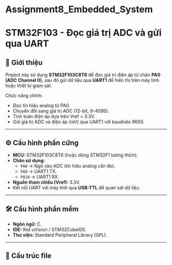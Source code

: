 # Assignment8_Embedded_System
# STM32F103 - Đọc giá trị ADC và gửi qua UART

## 📌 Giới thiệu
Project này sử dụng **STM32F103C8T6** để đọc giá trị điện áp từ chân **PA0 (ADC Channel 0)**, sau đó gửi dữ liệu qua **UART1** để hiển thị trên máy tính hoặc thiết bị giám sát.  

Chức năng chính:
- Đọc tín hiệu analog từ PA0.
- Chuyển đổi sang giá trị ADC (12-bit, 0–4095).
- Tính toán điện áp dựa trên Vref = 3.3V.
- Gửi giá trị ADC và điện áp (mV) qua UART1 với baudrate 9600.

---

## ⚙️ Cấu hình phần cứng
- **MCU:** STM32F103C8T6 (hoặc dòng STM32F1 tương thích).
- **Chân sử dụng:**
  - `PA0` → Ngõ vào ADC (tín hiệu analog cần đo).
  - `PA9` → UART1 TX.
  - `PA10` → UART1 RX.
- **Nguồn tham chiếu (Vref):** 3.3V.
- Kết nối UART với máy tính qua **USB-TTL** để quan sát dữ liệu.

---

## 🛠️ Cấu hình phần mềm
- **Ngôn ngữ:** C.
- **IDE:** Keil uVision / STM32CubeIDE.
- **Thư viện:** Standard Peripheral Library (SPL).

---

## 📂 Cấu trúc file
